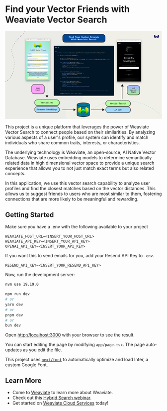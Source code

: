 # Find your Vector Friends with Weaviate Vector Search

![VectorFriends Architecture Diagram](./VectorFriends.png)

This project is a unique platform that leverages the power of Weaviate Vector Search to connect people based on their similarities. By analyzing various aspects of a user's profile, our system can identify and match individuals who share common traits, interests, or characteristics.

The underlying technology is Weaviate, an open-source, AI Native Vector Database. Weaviate uses embedding models to determine semantically related data in high dimensional vector space to provide a unique search experience that allows you to not just match exact terms but also related concepts.

In this application, we use this vector search capability to analyze user profiles and find the closest matches based on the vector distances. This allows us to suggest friends to users who are most similar to them, fostering connections that are more likely to be meaningful and rewarding.



## Getting Started

Make sure you have a .env with the following available to your project

```
WEAVIATE_HOST_URL=<INSERT_YOUR_HOST_URL>
WEAVIATE_API_KEY=<INSERT_YOUR_API_KEY>
OPENAI_API_KEY=<INSERT_YOUR_API_KEY>
```

If you want this to send emails for you, add your Resend API Key to `.env`.

```
RESEND_API_KEY=<INSERT_YOUR_RESEND_API_KEY>
```

Now, run the development server:

```bash
nvm use 19.19.0
```

```bash
npm run dev
# or
yarn dev
# or
pnpm dev
# or
bun dev
```

Open [http://localhost:3000](http://localhost:3000) with your browser to see the result.

You can start editing the page by modifying `app/page.tsx`. The page auto-updates as you edit the file.

This project uses [`next/font`](https://nextjs.org/docs/basic-features/font-optimization) to automatically optimize and load Inter, a custom Google Font.

## Learn More

* Come to [Weaviate](https://weaviate.io) to learn more about Weaviate.
* Check out this [Hybrid Search webinar](https://events.weaviate.io/hybrid-search-webinar).
* Get started on [Weaviate Cloud Services](https://console.weaviate.cloud) today!